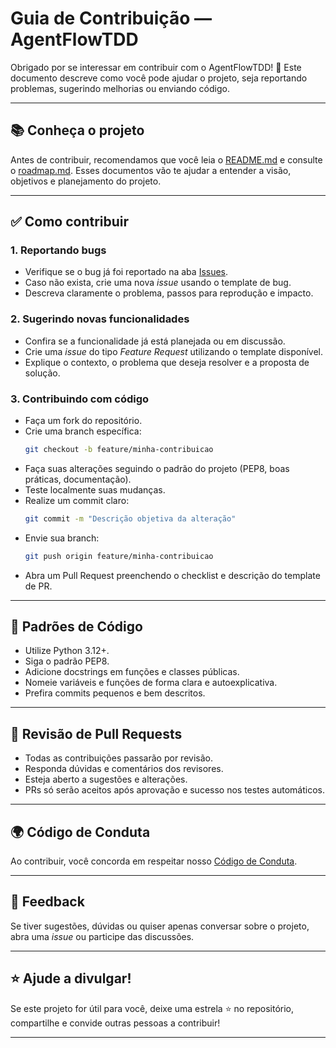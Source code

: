 # Guia de Contribuição — AgentFlowTDD

Obrigado por se interessar em contribuir com o AgentFlowTDD! 🎉 Este documento descreve como você pode ajudar o projeto, seja reportando problemas, sugerindo melhorias ou enviando código.

---

## 📚 Conheça o projeto
Antes de contribuir, recomendamos que você leia o [README.md](./README.md) e consulte o [roadmap.md](./roadmap.md). Esses documentos vão te ajudar a entender a visão, objetivos e planejamento do projeto.

---

## ✅ Como contribuir
### 1. Reportando bugs
- Verifique se o bug já foi reportado na aba [Issues](../../issues).
- Caso não exista, crie uma nova *issue* usando o template de bug.
- Descreva claramente o problema, passos para reprodução e impacto.

### 2. Sugerindo novas funcionalidades
- Confira se a funcionalidade já está planejada ou em discussão.
- Crie uma *issue* do tipo *Feature Request* utilizando o template disponível.
- Explique o contexto, o problema que deseja resolver e a proposta de solução.

### 3. Contribuindo com código
- Faça um fork do repositório.
- Crie uma branch específica:
  ```bash
  git checkout -b feature/minha-contribuicao
  ```
- Faça suas alterações seguindo o padrão do projeto (PEP8, boas práticas, documentação).
- Teste localmente suas mudanças.
- Realize um commit claro:
  ```bash
  git commit -m "Descrição objetiva da alteração"
  ```
- Envie sua branch:
  ```bash
  git push origin feature/minha-contribuicao
  ```
- Abra um Pull Request preenchendo o checklist e descrição do template de PR.

---

## 📏 Padrões de Código
- Utilize Python 3.12+.
- Siga o padrão PEP8.
- Adicione docstrings em funções e classes públicas.
- Nomeie variáveis e funções de forma clara e autoexplicativa.
- Prefira commits pequenos e bem descritos.

---

## 🔎 Revisão de Pull Requests
- Todas as contribuições passarão por revisão.
- Responda dúvidas e comentários dos revisores.
- Esteja aberto a sugestões e alterações.
- PRs só serão aceitos após aprovação e sucesso nos testes automáticos.

---

## 🌍 Código de Conduta
Ao contribuir, você concorda em respeitar nosso [Código de Conduta](./CODE_OF_CONDUCT.md).

---

## 📣 Feedback
Se tiver sugestões, dúvidas ou quiser apenas conversar sobre o projeto, abra uma *issue* ou participe das discussões.

---

## ⭐ Ajude a divulgar!
Se este projeto for útil para você, deixe uma estrela ⭐ no repositório, compartilhe e convide outras pessoas a contribuir!

---
